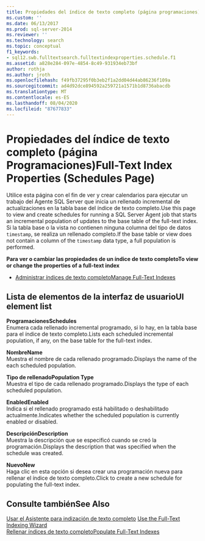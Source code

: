 ```yaml
---
title: Propiedades del índice de texto completo (página programaciones) | Microsoft Docs
ms.custom: ''
ms.date: 06/13/2017
ms.prod: sql-server-2014
ms.reviewer: ''
ms.technology: search
ms.topic: conceptual
f1_keywords:
- sql12.swb.fulltextsearch.fulltextindexproperties.schedule.f1
ms.assetid: a828e284-097e-4854-8c49-931934eb73bf
author: rothja
ms.author: jroth
ms.openlocfilehash: f49fb37295f0b3eb2f1a2dd04d44ab86236f109a
ms.sourcegitcommit: ad4d92dce894592a259721a1571b1d8736abacdb
ms.translationtype: MT
ms.contentlocale: es-ES
ms.lasthandoff: 08/04/2020
ms.locfileid: "87677833"
---
```

# <a name="full-text-index-properties-schedules-page"></a><span data-ttu-id="0eb05-102">Propiedades del índice de texto completo (página Programaciones)</span><span class="sxs-lookup"><span data-stu-id="0eb05-102">Full-Text Index Properties (Schedules Page)</span></span>
  <span data-ttu-id="0eb05-103">Utilice esta página con el fin de ver y crear calendarios para ejecutar un trabajo del Agente SQL Server que inicia un rellenado incremental de actualizaciones en la tabla base del índice de texto completo.</span><span class="sxs-lookup"><span data-stu-id="0eb05-103">Use this page to view and create schedules for running a SQL Server Agent job that starts an incremental population of updates to the base table of the full-text index.</span></span> <span data-ttu-id="0eb05-104">Si la tabla base o la vista no contienen ninguna columna del tipo de datos `timestamp`, se realiza un rellenado completo.</span><span class="sxs-lookup"><span data-stu-id="0eb05-104">If the base table or view does not contain a column of the `timestamp` data type, a full population is performed.</span></span>  
  
 <span data-ttu-id="0eb05-105">**Para ver o cambiar las propiedades de un índice de texto completo**</span><span class="sxs-lookup"><span data-stu-id="0eb05-105">**To view or change the properties of a full-text index**</span></span>  
  
-   [<span data-ttu-id="0eb05-106">Administrar índices de texto completo</span><span class="sxs-lookup"><span data-stu-id="0eb05-106">Manage Full-Text Indexes</span></span>](../relational-databases/indexes/indexes.md)  
  
## <a name="ui-element-list"></a><span data-ttu-id="0eb05-107">Lista de elementos de la interfaz de usuario</span><span class="sxs-lookup"><span data-stu-id="0eb05-107">UI element list</span></span>  
 <span data-ttu-id="0eb05-108">**Programaciones**</span><span class="sxs-lookup"><span data-stu-id="0eb05-108">**Schedules**</span></span>  
 <span data-ttu-id="0eb05-109">Enumera cada rellenado incremental programado, si lo hay, en la tabla base para el índice de texto completo.</span><span class="sxs-lookup"><span data-stu-id="0eb05-109">Lists each scheduled incremental population, if any, on the base table for the full-text index.</span></span>  
  
 <span data-ttu-id="0eb05-110">**Nombre**</span><span class="sxs-lookup"><span data-stu-id="0eb05-110">**Name**</span></span>  
 <span data-ttu-id="0eb05-111">Muestra el nombre de cada rellenado programado.</span><span class="sxs-lookup"><span data-stu-id="0eb05-111">Displays the name of the each scheduled population.</span></span>  
  
 <span data-ttu-id="0eb05-112">**Tipo de rellenado**</span><span class="sxs-lookup"><span data-stu-id="0eb05-112">**Population Type**</span></span>  
 <span data-ttu-id="0eb05-113">Muestra el tipo de cada rellenado programado.</span><span class="sxs-lookup"><span data-stu-id="0eb05-113">Displays the type of each scheduled population.</span></span>  
  
 <span data-ttu-id="0eb05-114">**Enabled**</span><span class="sxs-lookup"><span data-stu-id="0eb05-114">**Enabled**</span></span>  
 <span data-ttu-id="0eb05-115">Indica si el rellenado programado está habilitado o deshabilitado actualmente.</span><span class="sxs-lookup"><span data-stu-id="0eb05-115">Indicates whether the scheduled population is currently enabled or disabled.</span></span>  
  
 <span data-ttu-id="0eb05-116">**Descripción**</span><span class="sxs-lookup"><span data-stu-id="0eb05-116">**Description**</span></span>  
 <span data-ttu-id="0eb05-117">Muestra la descripción que se especificó cuando se creó la programación.</span><span class="sxs-lookup"><span data-stu-id="0eb05-117">Displays the description that was specified when the schedule was created.</span></span>  
  
 <span data-ttu-id="0eb05-118">**Nuevo**</span><span class="sxs-lookup"><span data-stu-id="0eb05-118">**New**</span></span>  
 <span data-ttu-id="0eb05-119">Haga clic en esta opción si desea crear una programación nueva para rellenar el índice de texto completo.</span><span class="sxs-lookup"><span data-stu-id="0eb05-119">Click to create a new schedule for populating the full-text index.</span></span>  
  
## <a name="see-also"></a><span data-ttu-id="0eb05-120">Consulte también</span><span class="sxs-lookup"><span data-stu-id="0eb05-120">See Also</span></span>  
 <span data-ttu-id="0eb05-121">[Usar el Asistente para indización de texto completo](../relational-databases/search/use-the-full-text-indexing-wizard.md) </span><span class="sxs-lookup"><span data-stu-id="0eb05-121">[Use the Full-Text Indexing Wizard](../relational-databases/search/use-the-full-text-indexing-wizard.md) </span></span>  
 [<span data-ttu-id="0eb05-122">Rellenar índices de texto completo</span><span class="sxs-lookup"><span data-stu-id="0eb05-122">Populate Full-Text Indexes</span></span>](../relational-databases/search/populate-full-text-indexes.md)  
  
  
